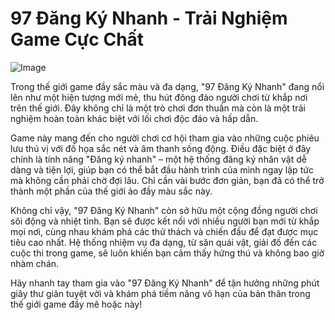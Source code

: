 # 97 Đăng Ký Nhanh - Trải Nghiệm Game Cực Chất

![Image](https://github.com/user-attachments/assets/bd51ea9f-0666-407b-a7a7-98ead6de688c)

Trong thế giới game đầy sắc màu và đa dạng, "97 Đăng Ký Nhanh" đang nổi lên như một hiện tượng mới mẻ, thu hút đông đảo người chơi từ khắp nơi trên thế giới. Đây không chỉ là một trò chơi đơn thuần mà còn là một trải nghiệm hoàn toàn khác biệt với lối chơi độc đáo và hấp dẫn.

Game này mang đến cho người chơi cơ hội tham gia vào những cuộc phiêu lưu thú vị với đồ họa sắc nét và âm thanh sống động. Điều đặc biệt ở đây chính là tính năng "Đăng ký nhanh" – một hệ thống đăng ký nhân vật dễ dàng và tiện lợi, giúp bạn có thể bắt đầu hành trình của mình ngay lập tức mà không cần phải chờ đợi lâu. Chỉ cần vài bước đơn giản, bạn đã có thể trở thành một phần của thế giới ảo đầy màu sắc này.

Không chỉ vậy, "97 Đăng Ký Nhanh" còn sở hữu một cộng đồng người chơi sôi động và nhiệt tình. Bạn sẽ được kết nối với nhiều người bạn mới từ khắp mọi nơi, cùng nhau khám phá các thử thách và chiến đấu để đạt được mục tiêu cao nhất. Hệ thống nhiệm vụ đa dạng, từ săn quái vật, giải đố đến các cuộc thi trong game, sẽ luôn khiến bạn cảm thấy hứng thú và không bao giờ nhàm chán.

Hãy nhanh tay tham gia vào "97 Đăng Ký Nhanh" để tận hưởng những phút giây thư giãn tuyệt vời và khám phá tiềm năng vô hạn của bản thân trong thế giới game đầy mê hoặc này!